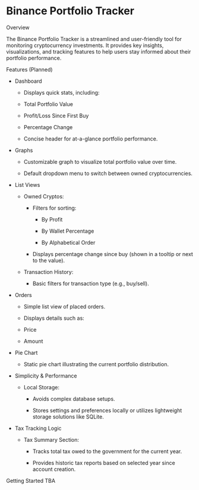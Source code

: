 # Binance Portfolio Tracker

Overview

The Binance Portfolio Tracker is a streamlined and user-friendly tool for monitoring cryptocurrency investments. It provides key insights, visualizations, and tracking features to help users stay informed about their portfolio performance.

Features (Planned)

- Dashboard

  - Displays quick stats, including:

  - Total Portfolio Value

  - Profit/Loss Since First Buy

  - Percentage Change

  - Concise header for at-a-glance portfolio performance.

- Graphs

  - Customizable graph to visualize total portfolio value over time.

  - Default dropdown menu to switch between owned cryptocurrencies.

- List Views

  - Owned Cryptos:
  
    - Filters for sorting:
  
      - By Profit
  
      - By Wallet Percentage
  
      - By Alphabetical Order
  
    - Displays percentage change since buy (shown in a tooltip or next to the value).
  
  - Transaction History:
  
    - Basic filters for transaction type (e.g., buy/sell).

- Orders

  - Simple list view of placed orders.

  - Displays details such as:

  - Price

  - Amount

- Pie Chart

  - Static pie chart illustrating the current portfolio distribution.

- Simplicity & Performance

  - Local Storage:

    - Avoids complex database setups.

    - Stores settings and preferences locally or utilizes lightweight storage solutions like SQLite.

- Tax Tracking Logic

  - Tax Summary Section:

    - Tracks total tax owed to the government for the current year.

    - Provides historic tax reports based on selected year since account creation.

Getting Started
TBA
